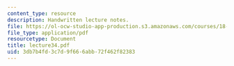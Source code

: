 ```yaml
---
content_type: resource
description: Handwritten lecture notes.
file: https://ol-ocw-studio-app-production.s3.amazonaws.com/courses/18-704-seminar-in-algebra-and-number-theory-rational-points-on-elliptic-curves-fall-2004/3db7b4fd3c7d9f666abb72f462f82383_lecture34.pdf
file_type: application/pdf
resourcetype: Document
title: lecture34.pdf
uid: 3db7b4fd-3c7d-9f66-6abb-72f462f82383
---
```

